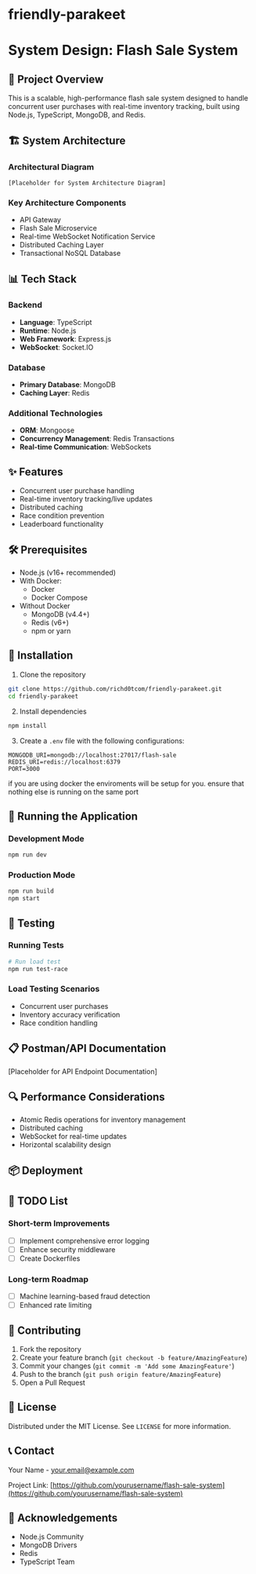 # friendly-parakeet 

# System Design: Flash Sale System

## 🚀 Project Overview

This is a scalable, high-performance flash sale system designed to handle concurrent user purchases with real-time inventory tracking, built using Node.js, TypeScript, MongoDB, and Redis.

## 🏗️ System Architecture

### Architectural Diagram

```
[Placeholder for System Architecture Diagram]
```

### Key Architecture Components
- API Gateway
- Flash Sale Microservice
- Real-time WebSocket Notification Service
- Distributed Caching Layer
- Transactional NoSQL Database

## 📊 Tech Stack

### Backend
- **Language**: TypeScript
- **Runtime**: Node.js
- **Web Framework**: Express.js
- **WebSocket**: Socket.IO

### Database
- **Primary Database**: MongoDB
- **Caching Layer**: Redis

### Additional Technologies
- **ORM**: Mongoose
- **Concurrency Management**: Redis Transactions
- **Real-time Communication**: WebSockets

## ✨ Features

- Concurrent user purchase handling
- Real-time inventory tracking/live updates
- Distributed caching
- Race condition prevention
- Leaderboard functionality

## 🛠️ Prerequisites

- Node.js (v16+ recommended)
- With Docker:
  - Docker
  - Docker Compose
- Without Docker 
  - MongoDB (v4.4+)
  - Redis (v6+)
  - npm or yarn

## 🔧 Installation

1. Clone the repository
```bash
git clone https://github.com/richd0tcom/friendly-parakeet.git
cd friendly-parakeet
```

2. Install dependencies
```bash
npm install
```

3. Create a `.env` file with the following configurations:
```
MONGODB_URI=mongodb://localhost:27017/flash-sale
REDIS_URI=redis://localhost:6379
PORT=3000
```
if you are using docker the enviroments will be setup for you. ensure that nothing else is running on the same port

## 🚀 Running the Application

### Development Mode
```bash
npm run dev
```

### Production Mode
```bash
npm run build
npm start
```

## 🧪 Testing

### Running Tests
```bash
# Run load test
npm run test-race
```


### Load Testing Scenarios
- Concurrent user purchases
- Inventory accuracy verification
- Race condition handling

## 📋 Postman/API Documentation

[Placeholder for API Endpoint Documentation]

## 🔍 Performance Considerations

- Atomic Redis operations for inventory management
- Distributed caching
- WebSocket for real-time updates
- Horizontal scalability design

## 📦 Deployment
    


## 🚧 TODO List

### Short-term Improvements
- [ ] Implement comprehensive error logging
- [ ] Enhance security middleware
- [ ] Create Dockerfiles

### Long-term Roadmap
- [ ] Machine learning-based fraud detection
- [ ] Enhanced rate limiting

## 🤝 Contributing

1. Fork the repository
2. Create your feature branch (`git checkout -b feature/AmazingFeature`)
3. Commit your changes (`git commit -m 'Add some AmazingFeature'`)
4. Push to the branch (`git push origin feature/AmazingFeature`)
5. Open a Pull Request

## 📄 License

Distributed under the MIT License. See `LICENSE` for more information.

## 📞 Contact

Your Name - [your.email@example.com](mailto:your.email@example.com)

Project Link: [https://github.com/yourusername/flash-sale-system](https://github.com/yourusername/flash-sale-system)

## 🙏 Acknowledgements

- Node.js Community
- MongoDB Drivers
- Redis
- TypeScript Team